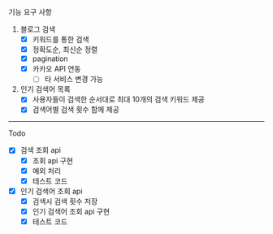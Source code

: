 
기능 요구 사항

1. 블로그 검색
   - [x] 키워드를 통한 검색
   - [x] 정확도순, 최신순 정렬
   - [x] pagination
   - [x] 카카오 API 연동
     - [ ] 타 서비스 변경 가능
2. 인기 검색어 목록
   - [x] 사용자들이 검색한 순서대로 최대 10개의 검색 키워드 제공
   - [x] 검색어별 검색 횟수 함께 제공

---
Todo

- [x] 검색 조회 api
  - [x] 조회 api 구현 
  - [x] 예외 처리
  - [x] 테스트 코드

- [x] 인기 검색어 조회 api
  - [x] 검색시 검색 횟수 저장
  - [x] 인기 검색어 조회 api 구현
  - [x] 테스트 코드
